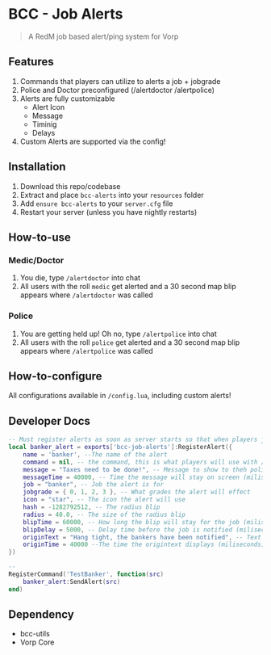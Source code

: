 # BCC - Job Alerts

> A RedM  job based alert/ping system for Vorp 

## Features
1. Commands that players can utilize to alerts a job + jobgrade
2. Police and Doctor preconfigured (/alertdoctor /alertpolice)
3. Alerts are fully customizable
    - Alert Icon
    - Message
    - Timinig
    - Delays
4. Custom Alerts are supported via the config!

## Installation
1. Download this repo/codebase
2. Extract and place `bcc-alerts` into your `resources` folder
3. Add `ensure bcc-alerts` to your `server.cfg` file
4. Restart your server (unless you have nightly restarts)

## How-to-use

### Medic/Doctor
1. You die, type `/alertdoctor` into chat
2. All users with the roll `medic` get alerted and a 30 second map blip appears where `/alertdoctor` was called

### Police
1. You are getting held up! Oh no, type `/alertpolice` into chat
2. All users with the roll `police` get alerted and a 30 second map blip appears where `/alertpolice` was called

## How-to-configure
All configurations available in `/config.lua`, including custom alerts!

## Developer Docs
```lua
-- Must register alerts as soon as server starts so that when players join, they can be properly registered for the job alert
local banker_alert = exports['bcc-job-alerts']:RegisterAlert({
    name = 'banker', --The name of the alert
    command = nil, -- the command, this is what players will use with /
    message = "Taxes need to be done!", -- Message to show to theh police
    messageTime = 40000, -- Time the message will stay on screen (miliseconds)
    job = "banker", -- Job the alert is for
    jobgrade = { 0, 1, 2, 3 }, -- What grades the alert will effect
    icon = "star", -- The icon the alert will use
    hash = -1282792512, -- The radius blip
    radius = 40.0, -- The size of the radius blip
    blipTime = 60000, -- How long the blip will stay for the job (miliseconds)
    blipDelay = 5000, -- Delay time before the job is notified (miliseconds)
    originText = "Hang tight, the bankers have been notified", -- Text displayed to the user who enacted the command
    originTime = 40000 --The time the origintext displays (miliseconds)
})

-- 
RegisterCommand('TestBanker', function(src)
    banker_alert:SendAlert(src)
end)
```

## Dependency
 - bcc-utils
 - Vorp Core
